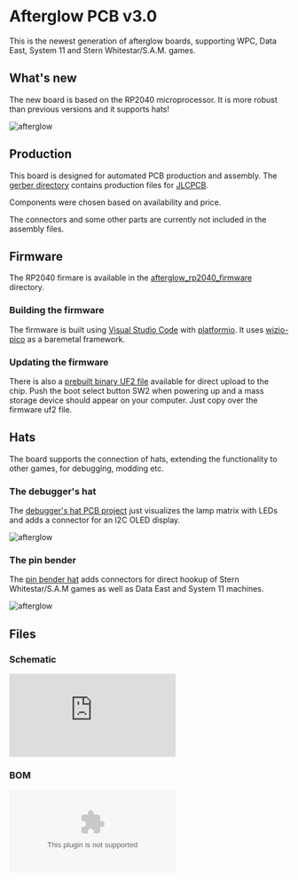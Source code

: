 # Afterglow PCB v3.0

This is the newest generation of afterglow boards, supporting WPC, Data East, System 11 and Stern Whitestar/S.A.M. games.

## What's new

The new board is based on the RP2040 microprocessor. It is more robust than previous versions and it supports hats!

![afterglow](https://github.com/smyp/afterglow/blob/master/docu/images/ag_30_whatsnew.jpg "Afterglow PCB v3.0 What's New")

## Production
This board is designed for automated PCB production and assembly. The [gerber directory](https://github.com/bitfieldlabs/afterglow/tree/master/afterglow_pcb_v30/gerber) contains production files for [JLCPCB](https://jlcpcb.com/).

Components were chosen based on availability and price.

The connectors and some other parts are currently not included in the assembly files.

## Firmware
The RP2040 firmare is available in the [afterglow_rp2040_firmware](https://github.com/bitfieldlabs/afterglow/tree/master/afterglow_rp2040_firmware) directory. 

### Building the firmware
The firmware is built using [Visual Studio Code](https://code.visualstudio.com/) with [platformio](https://platformio.org/).
It uses [wizio-pico](https://github.com/maxgerhardt/wizio-pico) as a baremetal framework.

### Updating the firmware
There is also a [prebuilt binary UF2 file](https://github.com/bitfieldlabs/afterglow/tree/master/afterglow_rp2040_firmware/firmware_binary_uf2) available for direct upload to the chip. Push the boot select button SW2 when powering up and a mass storage device should appear on your computer. Just copy over the firmware uf2 file.

## Hats
The board supports the connection of hats, extending the functionality to other games, for debugging, modding etc.

### The debugger's hat
The [debugger's hat PCB project](https://github.com/bitfieldlabs/afterglow/tree/master/afterglow_pcb_v30/hat_debug) just visualizes the lamp matrix with LEDs and adds a connector for an I2C OLED display.

![afterglow](https://github.com/smyp/afterglow/blob/master/docu/images/ag_30_debug.jpg "Afterglow PCB v3.0 Debugger's hat")

### The pin bender
The [pin bender hat](https://github.com/bitfieldlabs/afterglow/tree/master/afterglow_pcb_v30/hat_stern_de_sys11) adds connectors for direct hookup of Stern Whitestar/S.A.M games as well as Data East and System 11 machines.

![afterglow](https://github.com/smyp/afterglow/blob/master/docu/images/ag_30_ws.jpg "Afterglow PCB v3.0 Pin Bender hat")

## Files

### Schematic
![afterglow](https://github.com/smyp/afterglow/blob/master/afterglow_pcb_v30/afterglow_schematic.pdf "Afterglow PCB v3.0 Schematic")

### BOM
![afterglow](https://github.com/smyp/afterglow/blob/master/afterglow_pcb_v30/afterglow_bom.csv "Afterglow PCB v3.0 BOM")
